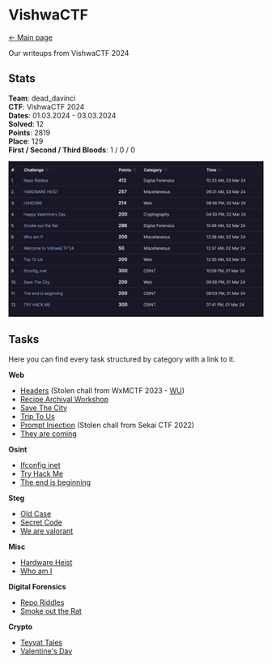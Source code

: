# VishwaCTF

[<- Main page](../../)

Our writeups from VishwaCTF 2024
## Stats

**Team**: dead_davinci <br>
**CTF**: VishwaCTF 2024 <br>
**Dates**: 01.03.2024 - 03.03.2024 <br>
**Solved**: 12 <br>
**Points**: 2819 <br>
**Place**: 129 <br>
**First / Second / Third Bloods**: 1 / 0 / 0 <br>

![](assets/vishwa-results.png)

## Tasks

Here you can find every task structured by category with a link to it.

**Web**
- [Headers](web/headers/readme.md) (Stolen chall from WxMCTF 2023 - [WU](https://github.com/daffainfo/ctf-writeup/tree/main/2023/WxMCTF%202023/WxMCTF%20Web%202%20-%20Restricted%20Access))
- [Recipe Archival Workshop](web/raw/readme.md)
- [Save The City](web/save-the-city/readme.md)
- [Trip To Us](web/trip-to-us/readme.md)
- [Prompt Injection](https://ctftime.org/writeup/35786) (Stolen chall from Sekai CTF 2022)
- [They are coming](web/they-are-coming/readme.md)

**Osint**
- [Ifconfig inet](osint/ifconfig-inet/readme.md)
- [Try Hack Me](osint/try-hack-me/readme.md)
- [The end is beginning ](difor/the-end-is-beginning/readme.md)

**Steg**
- [Old Case](steg/old-case/readme.md)
- [Secret Code](steg/secret-code/readme.md)
- [We are valorant](steg/we-are-valorant/readme.md)

**Misc**
- [Hardware Heist](misc/heist/readme.md)
- [Who am I](misc/who-am-i/readme.md)

**Digital Forensics**
- [Repo Riddles](difor/repo-riddles/readme.md)
- [Smoke out the Rat](difor/smoke-out-the-rat/readme.md)

**Crypto**
- [Teyvat Tales](crypto/teyvat-tales/readme.md)
- [Valentine's Day](crypto/valentines-day/readme.md)

